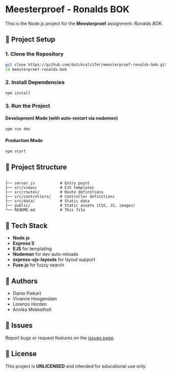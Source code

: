 # Meesterproef - Ronalds BOK

This is the Node.js project for the **Meesterproef** assignment: _Ronalds BOK_.

## 🚀 Project Setup

### 1. Clone the Repository

```bash
git clone https://github.com/dutchcalcifer/meesterproef-ronalds-bok.git
cd meesterproef-ronalds-bok
```

### 2. Install Dependencies

```bash
npm install
```

### 3. Run the Project

#### Development Mode (with auto-restart via nodemon)

```bash
npm run dev
```

#### Production Mode

```bash
npm start
```

## 📁 Project Structure

```
.
├── server.js           # Entry point
├── src/views/          # EJS templates
├── src/routes/         # Route definitions
├── src/controllers/    # Controller definitions
├── src/data/           # Static data
├── public/             # Static assets (CSS, JS, images)
└── README.md           # This file
```

## 🧰 Tech Stack

- **Node.js**
- **Express 5**
- **EJS** for templating
- **Nodemon** for dev auto-reloads
- **express-ejs-layouts** for layout support
- **Fuse.js** for fuzzy search

## 👥 Authors

- Dante Piekart
- Vivanne Hoogendam
- Lorenzo Horden
- Annika Mekkelholt

## 🐛 Issues

Report bugs or request features on the [issues page](https://github.com/dutchcalcifer/meesterproef-ronalds-bok/issues).

## 📄 License

This project is **UNLICENSED** and intended for educational use only.
